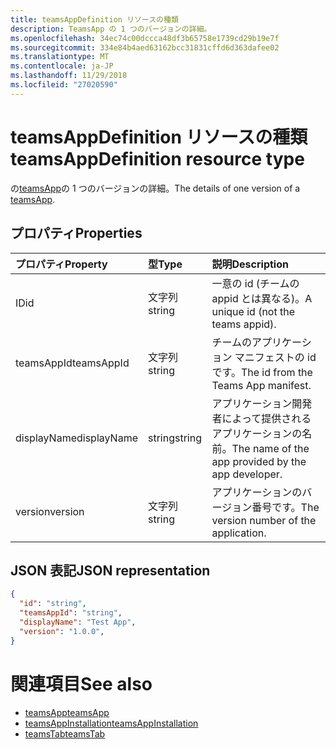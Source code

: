 ```yaml
---
title: teamsAppDefinition リソースの種類
description: TeamsApp の 1 つのバージョンの詳細。
ms.openlocfilehash: 34ec74c00dccca48df3b65758e1739cd29b19e7f
ms.sourcegitcommit: 334e84b4aed63162bcc31831cffd6d363dafee02
ms.translationtype: MT
ms.contentlocale: ja-JP
ms.lasthandoff: 11/29/2018
ms.locfileid: "27020590"
---
```

# <a name="teamsappdefinition-resource-type"></a><span data-ttu-id="c1a1c-103">teamsAppDefinition リソースの種類</span><span class="sxs-lookup"><span data-stu-id="c1a1c-103">teamsAppDefinition resource type</span></span>



<span data-ttu-id="c1a1c-104">の[teamsApp](teamsapp.md)の 1 つのバージョンの詳細。</span><span class="sxs-lookup"><span data-stu-id="c1a1c-104">The details of one version of a [teamsApp](teamsapp.md).</span></span>

## <a name="properties"></a><span data-ttu-id="c1a1c-105">プロパティ</span><span class="sxs-lookup"><span data-stu-id="c1a1c-105">Properties</span></span>

| <span data-ttu-id="c1a1c-106">プロパティ</span><span class="sxs-lookup"><span data-stu-id="c1a1c-106">Property</span></span>            | <span data-ttu-id="c1a1c-107">型</span><span class="sxs-lookup"><span data-stu-id="c1a1c-107">Type</span></span>     | <span data-ttu-id="c1a1c-108">説明</span><span class="sxs-lookup"><span data-stu-id="c1a1c-108">Description</span></span> |
|:------------------- |:-------- |:----------- |
| <span data-ttu-id="c1a1c-109">ID</span><span class="sxs-lookup"><span data-stu-id="c1a1c-109">id</span></span>                  | <span data-ttu-id="c1a1c-110">文字列</span><span class="sxs-lookup"><span data-stu-id="c1a1c-110">string</span></span>   | <span data-ttu-id="c1a1c-111">一意の id (チームの appid とは異なる)。</span><span class="sxs-lookup"><span data-stu-id="c1a1c-111">A unique id (not the teams appid).</span></span> |
| <span data-ttu-id="c1a1c-112">teamsAppId</span><span class="sxs-lookup"><span data-stu-id="c1a1c-112">teamsAppId</span></span>          | <span data-ttu-id="c1a1c-113">文字列</span><span class="sxs-lookup"><span data-stu-id="c1a1c-113">string</span></span>   | <span data-ttu-id="c1a1c-114">チームのアプリケーション マニフェストの id です。</span><span class="sxs-lookup"><span data-stu-id="c1a1c-114">The id from the Teams App manifest.</span></span> |
| <span data-ttu-id="c1a1c-115">displayName</span><span class="sxs-lookup"><span data-stu-id="c1a1c-115">displayName</span></span>         | <span data-ttu-id="c1a1c-116">string</span><span class="sxs-lookup"><span data-stu-id="c1a1c-116">string</span></span>   | <span data-ttu-id="c1a1c-117">アプリケーション開発者によって提供されるアプリケーションの名前。</span><span class="sxs-lookup"><span data-stu-id="c1a1c-117">The name of the app provided by the app developer.</span></span> |
| <span data-ttu-id="c1a1c-118">version</span><span class="sxs-lookup"><span data-stu-id="c1a1c-118">version</span></span>             | <span data-ttu-id="c1a1c-119">文字列</span><span class="sxs-lookup"><span data-stu-id="c1a1c-119">string</span></span>   | <span data-ttu-id="c1a1c-120">アプリケーションのバージョン番号です。</span><span class="sxs-lookup"><span data-stu-id="c1a1c-120">The version number of the application.</span></span> |

## <a name="json-representation"></a><span data-ttu-id="c1a1c-121">JSON 表記</span><span class="sxs-lookup"><span data-stu-id="c1a1c-121">JSON representation</span></span>

<!-- {
  "blockType": "resource",
  "@odata.type": "microsoft.graph.teamsAppDefinition",
  "baseType": "microsoft.graph.entity"
}-->

```json
{
  "id": "string",
  "teamsAppId": "string",
  "displayName": "Test App",
  "version": "1.0.0",
}
```

# <a name="see-also"></a><span data-ttu-id="c1a1c-122">関連項目</span><span class="sxs-lookup"><span data-stu-id="c1a1c-122">See also</span></span>

- [<span data-ttu-id="c1a1c-123">teamsApp</span><span class="sxs-lookup"><span data-stu-id="c1a1c-123">teamsApp</span></span>](teamsapp.md)
- [<span data-ttu-id="c1a1c-124">teamsAppInstallation</span><span class="sxs-lookup"><span data-stu-id="c1a1c-124">teamsAppInstallation</span></span>](teamsappinstallation.md)
- [<span data-ttu-id="c1a1c-125">teamsTab</span><span class="sxs-lookup"><span data-stu-id="c1a1c-125">teamsTab</span></span>](../resources/teamstab.md)

<!-- uuid: 8fcb5dbc-d5aa-4681-8e31-b001d5168d79
2015-10-25 14:57:30 UTC -->
<!-- {
  "type": "#page.annotation",
  "description": "teamsApp resource",
  "keywords": "",
  "section": "documentation",
  "tocPath": ""
}-->

